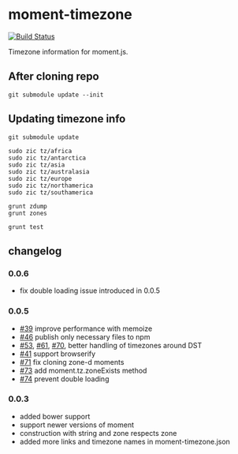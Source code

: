 moment-timezone
===============

[![Build Status](https://travis-ci.org/moment/moment-timezone.png)](https://travis-ci.org/moment/moment-timezone)

Timezone information for moment.js.

## After cloning repo

```
git submodule update --init
```

## Updating timezone info

```
git submodule update

sudo zic tz/africa
sudo zic tz/antarctica
sudo zic tz/asia
sudo zic tz/australasia
sudo zic tz/europe
sudo zic tz/northamerica
sudo zic tz/southamerica

grunt zdump
grunt zones

grunt test
```

## changelog

### 0.0.6
* fix double loading issue introduced in 0.0.5

### 0.0.5
* [#39](https://github.com/moment/moment-timezone/issues/39) improve performance with memoize
* [#46](https://github.com/moment/moment-timezone/issues/46) publish only necessary files to npm
* [#53](https://github.com/moment/moment-timezone/issues/53), [#61](https://github.com/moment/moment-timezone/issues/61), [#70](https://github.com/moment/moment-timezone/issues/70), better handling of timezones around DST
* [#41](https://github.com/moment/moment-timezone/issues/41) support browserify
* [#71](https://github.com/moment/moment-timezone/issues/71) fix cloning zone-d moments
* [#73](https://github.com/moment/moment-timezone/issues/73) add moment.tz.zoneExists method
* [#74](https://github.com/moment/moment-timezone/issues/74) prevent double loading

### 0.0.3
* added bower support
* support newer versions of moment
* construction with string and zone respects zone
* added more links and timezone names in moment-timezone.json
